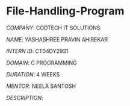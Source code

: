 # File-Handling-Program
*COMPANY*: CODTECH IT SOLUTIONS 

*NAME*: YASHASHREE PRAVIN AHIREKAR

*INTERN ID*: CT04DY2931

*DOMAIN*: C PROGRAMMING 

*DURATION*: 4 WEEKS

*MENTOR*: NEELA SANTOSH 

*DESCRIPTION*:
